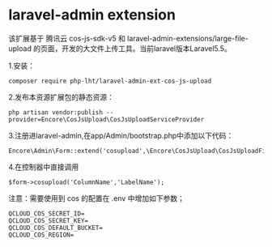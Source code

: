 laravel-admin extension
======
该扩展基于 腾讯云 cos-js-sdk-v5 和 laravel-admin-extensions/large-file-upload  的页面，开发的大文件上传工具。当前laravel版本Laravel5.5。

1.安装：

    composer require php-lht/laravel-admin-ext-cos-js-upload

2.发布本资源扩展包的静态资源：

    php artisan vendor:publish --provider=Encore\CosJsUpload\CosJsUploadServiceProvider

3.注册进laravel-admin,在app/Admin/bootstrap.php中添加以下代码：

    Encore\Admin\Form::extend('cosupload',\Encore\CosJsUpload\CosJsUploadField::class);

4.在控制器中直接调用
    
    $form->cosupload('ColumnName','LabelName');

注意：需要使用到 cos 的配置在 .env 中增加如下参数；

    QCLOUD_COS_SECRET_ID=
    QCLOUD_COS_SECRET_KEY=
    QCLOUD_COS_DEFAULT_BUCKET=
    QCLOUD_COS_REGION=

